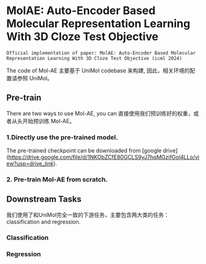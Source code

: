 # MolAE: Auto-Encoder Based Molecular Representation Learning With 3D Cloze Test Objective

```
Official implementation of paper: MolAE: Auto-Encoder Based Molecular Representation Learning With 3D Cloze Test Objective (icml 2024)
```

The code of Mol-AE 主要基于 UniMol codebase 来构建, 因此，相关环境的配置请参照 UniMol。

## Pre-train
There are two ways to use Mol-AE, you can 直接使用我们预训练好的权重，或者从头开始预训练 Mol-AE。
### 1.Directly use the pre-trained model.
The pre-trained checkpoint can be downloaded from [google drive] (https://drive.google.com/file/d/1NKObZCfE80GCLS9yJ7hqMGzjfGol4LLo/view?usp=drive_link).

### 2. Pre-train Mol-AE from scratch.

## Downstream Tasks
我们使用了和UniMol完全一致的下游任务，主要包含两大类的任务：classification and regression.

### Classification

### Regression